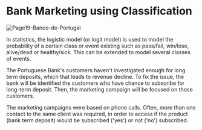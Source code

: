 # Bank Marketing using Classification
![Page19-Banco-de-Portugal](https://user-images.githubusercontent.com/72619886/141009566-69f43ea9-84f7-48b5-bca2-0fa650470bdd.jpeg)

  In statistics, the logistic model (or logit model) is used to model the probability of a certain class or event existing such as pass/fail, win/lose, alive/dead or healthy/sick. This can be extended to model several classes of events.

  The Portuguese Bank's customers haven't investigated enough for long term deposits, which that leads to revenue decline. To fix the issue, the bank will be identified the customers who have chance to subscribe for long-term deposit. Then, the marketing campaign will be focused on those customers.
  
  The marketing campaigns were based on phone calls. Often, more than one contact to the same client was required, in order to access if the product (bank term deposit) would be subscribed ('yes') or not ('no') subscribed.

